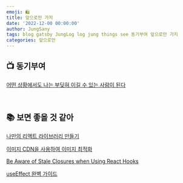 ```yaml
---
emoji: 🛍️
title: 앞으로만 가지
date: '2022-12-00 00:00:00'
author: JungSany
tags: blog gatsby JungLog log jung things see 동기부여 앞으로만 가지
categories: 앞으로만
---
```


## 📺 동기부여

[어떤 상황에서도 나는 부딪혀 이길 수 있는 사람이 된다](https://www.youtube.com/watch?v=I7-O1z8w9c8)

<br/>

## 📚 보면 좋을 것 같아

[나만의 리액트 라이브러리 만들기](https://bluewings.github.io/build-your-own-react/)

[이미지 CDN을 사용하여 이미지 최적화](https://web.dev/i18n/ko/image-cdns/)

[Be Aware of Stale Closures when Using React Hooks](https://dmitripavlutin.com/react-hooks-stale-closures/)

[useEffect 완벽 가이드](https://overreacted.io/ko/a-complete-guide-to-useeffect/)

<br/>

```toc

```
